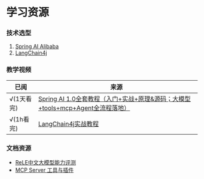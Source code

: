 # 学习资源

### 技术选型

1. [Spring AI Alibaba](https://github.com/alibaba/spring-ai-alibaba)
2. [LangChain4j](https://github.com/langchain4j/langchain4j)

### 教学视频

| 已阅      | 来源                                                                                                     |
|---------|--------------------------------------------------------------------------------------------------------|
| √(1天看完) | [Spring AI 1.0全套教程（入门+实战+原理&源码；大模型+tools+mcp+Agent全流程落地）](https://www.bilibili.com/video/BV1z7h3zbEd2) |
| √(1h看完) | [LangChain4j实战教程](https://www.bilibili.com/video/BV1X4GGziEyr)                                         |

### 文档资源

- [ReLE中文大模型能力评测](https://github.com/jeinlee1991/chinese-llm-benchmark)
- [MCP Server 工具与插件](https://mcp.so/)



